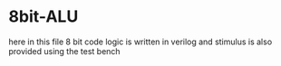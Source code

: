 # 8bit-ALU
here in this file 8 bit code logic is written in verilog  and stimulus is also provided using the test bench
